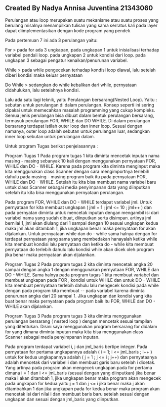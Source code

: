 ## Created By Nadya Annisa Juventina 21343060

Perulangan atau loop merupakan suatu mekanisme atau suatu proses yang berulang misalnya menampilkan tulisan yang sama serratus kali pada layer dapat diimplementasikan dengan kode program yang pendek

Pada pertemuan 7 ini ada 3 perulangan yaitu:

For > pada for ada 3 ungkapan, pada ungkapan 1 untuk inisialisasi terhadap variabel pendali loop. pada ungkapan 2 untuk kondisi dari loop. pada ungkapan 3 sebagai pengatur kenaikan/penurunan variabel.

While > pada while pengecekan terhadap kondisi loop diawal, lalu setelah diberi kondisi maka keluar pernyataan

Do While > sedangkan do while kebalikan dari while, pernyataan didahulukan, lalu setelahnya kondisi.

Lalu ada satu lagi teknik, yaitu Perulangan bersarang(Nested Loop). Yaitu : sebutan untuk perulangan di dalam perulangan. Konsep seperti ini sering dipakai untuk memecahkan masalah programming yang cukup kompleks. Semua jenis perulangan bisa dibuat dalam bentuk perulangan bersarang, termasuk perulangan FOR, WHILE dan DO WHILE. Di dalam perulangan bersarang terdapat istilah outer loop dan inner loop. Sesuai dengan namanya, outer loop adalah sebutan untuk perulangan luar, sedangkan inner loop sebutan untuk perulangan dalam.

Untuk program Tugas berikut penjelasannya :

Program Tugas 1 Pada program tugas 1 kita diminta mencetak inputan nama masing - masing sebanyak 10 kali dengan menggunakan pernyataan FOR, WHILE dan DO - WHILE. Karena pada program kita diminta menginput maka kita menggunakan class Scanner dengan cara mengimportnya terlebih dahulu pada masing - masing program baik itu pada pernyataan FOR, WHILE dan DO - WHILE. Setelah itu kita bisa membuat nama variabel baru untuk class Scanner sebagai media penyimpanan data yang diinputkan setelah itu kita bisa menggunakan pernyataan perulangan.

Pada program FOR, WHILE dan DO - WHILE terdapat variabel jml. Untuk pernyataan for kita membuat ungkapan ( jml = 1 ; jml <= 10 ; jml++ ) dan pada pernyatan diminta untuk mencetak inputan dengan mengambil isi dari variabel nama yang sudah dibuat, diinputkan serta disimpan. artinya jml bernilai 1, jml akan diulang dari 1 sampai dengan 10 sesuai ungkapan kedua maka jml akan ditambah 1, jika ungkapan benar maka pernyataan for akan dijalankan. Untuk pernyataan while dan do - while sama halnya dengan for terdapat pernyataan yang sama yang membedakan hanayalah ketika while kita membuat kondisi lalu pernyataan dan ketika do - while kita membuat pernyataan do terlebih dahulu lalu kondisi while akan dicek oleh program jika benar maka pernyataan akan dijalankan.

Program Tugas 2 Pada program tugas 2 kita diminta mencetak angka 20 sampai dengan angka 1 dengan menggunakan pernyataan FOR, WHILE dan DO - WHILE. Sama halnya pada program tugas 1 kita membuat variabel dan membuat ungkapan pada FOR , kondisi untuk WHILE dan untuk DO - WHILE kita membuat pernyataan terlebih dahulu lalu mengecek kondisi pada while dengan pada program kita membuat -- pada variabel karena diminta penurunan angka dari 20 sampai 1. Jika ungkapan dan kondisi yang kita buat benar maka pernyataan pada program baik itu FOR, WHILE dan DO - WHILE akan dijalankan.

Program Tugas 3 Pada program tugas 3 kita diminta menggunakan perulangan bersarang ( nested loop ) dengan mencetak sesuai tampilan yang ditentukan. Disini saya menggunakan program bersarang for didalam for yang dimana diminta inputan maka kita bisa menggunakan class Scanner sebagai media penyimpanan inputan.

Pada program terdapat variabel i, j dan jml_baris bertipe integer. Pada pernyataan for pertama ungkapannya adalah ( i = 1; i <= jml_baris ; i++ ) untuk for kedua ungkapannya adalah ( j = 1 ; j <= i ; j++) dan pernyataanya adalah mencetak dari variabel i dan membuat garis baru setelah i dicetak. Yang artinya pada program akan mengecek ungkapan pada for pertama dimana i = 1 dan i <= jml_baris (sesuai dengan yang diinputkan) jika benar maka i akan ditambah 1, jika ungkapan benar maka program akan mengecek pada ungkapan for kedua yaitu j = 1 dan j <= i jika benar maka j akan ditambahkan 1 dan jika ungkapan pada for kedua benar maka program akan mencetak isi dari nilai i dan membuat baris baru setelah sesuai dengan ungkapan dan sesuai dengan jml_baris yang diinputkan.
